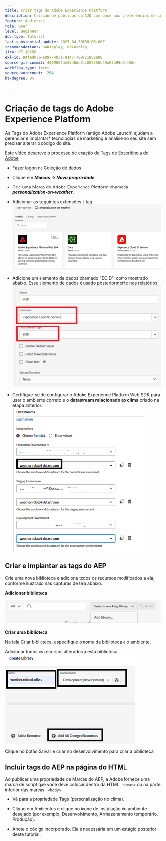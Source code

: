 ```yaml
---
title: Criar tags do Adobe Experience Platform
description: Criação de públicos da AJO com base nas preferências de investimento do usuário (ações, títulos, CDs)
feature: Audiences
role: User
level: Beginner
doc-type: Tutorial
last-substantial-update: 2025-04-30T00:00:00Z
recommendations: noDisplay, noCatalog
jira: KT-18258
exl-id: 04fad076-e897-4831-9147-768721858a80
source-git-commit: 40690024e5348dd3ac05f350e49a67a99d5e455e
workflow-type: tm+mt
source-wordcount: '264'
ht-degree: 0%

---
```


# Criação de tags do Adobe Experience Platform

As Tags do Adobe Experience Platform (antigo Adobe Launch) ajudam a gerenciar e implantar* tecnologias de marketing e análise no seu site sem precisar alterar o código do site.

Este [vídeo descreve o processo de criação de Tags de Experiência do Adobe](https://experienceleague.adobe.com/en/playlists/experience-platform-get-started-with-tags)

- Fazer logon na Coleção de dados
- Clique em _&#x200B;**Marcas -> Nova propriedade**&#x200B;_

- Crie uma Marca do Adobe Experience Platform chamada _&#x200B;**personalization-on-weather**&#x200B;_.

- Adicionar as seguintes extensões à tag
  ![extensões-tags](assets/tags-extensions1.png)
- Adicione um elemento de dados chamado &quot;ECID&quot;, como mostrado abaixo. Esse elemento de dados é usado posteriormente nos relatórios
  ![ecid-data-element](assets/ecid-data-element.png)

- Certifique-se de configurar o Adobe Experience Platform Web SDK para usar o ambiente correto e o **datastream relacionado ao clima** criado na etapa anterior.
  ![web-sdk-configuration](assets/tags-extensions.png)



## Criar e implantar as tags do AEP


Crie uma nova biblioteca e adicione todos os recursos modificados a ela, conforme ilustrado nas capturas de tela abaixo.

**Adicionar biblioteca**

![nova-biblioteca](assets/tag-add-library.png)

**Criar uma biblioteca**

Na tela Criar biblioteca, especifique o nome da biblioteca e o ambiente.

Adicionar todos os recursos alterados a esta biblioteca
![biblioteca de marcas](assets/tag-build-library.png)

Clique no botão Salvar e criar no desenvolvimento para criar a biblioteca

## Incluir tags do AEP na página do HTML

Ao publicar uma propriedade de Marcas do AEP, a Adobe fornece uma marca de script que você deve colocar dentro da HTML ``` <head>``` ou na parte inferior das marcas ``` <body>```.

- Vá para a propriedade Tags (personalização no clima).

- Clique em Ambientes e clique no ícone de instalação do ambiente desejado (por exemplo, Desenvolvimento, Armazenamento temporário, Produção).

- Anote o código incorporado. Ela é necessária em um estágio posterior deste tutorial.
